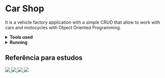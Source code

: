 # Car Shop

It is a vehicle factory application with a simple CRUD that allow to work with cars and motocycles with Object Oriented Programming.

<details>
  <summary><strong>Tools used</strong></summary>
  
  * Express
  
  * Mongoose
  
  * Docker
  
  * Mocha
  
  * Sinon
  
  * Chai
  
  * Zod
</details>

<details>
  <summary><strong>Running</strong></summary>
  
      npm i && npm start
 
</details>


## Referência para estudos

<div>
  <a href="https://www.youtube.com/watch?v=ntbpIfS44Gw&ab_channel=Diolinux" target="_blank">
    <img src="https://i.ytimg.com/vi/ntbpIfS44Gw/hqdefault.jpg?sqp=-oaymwEcCNACELwBSFXyq4qpAw4IARUAAIhCGAFwAcABBg==&rs=AOn4CLANaOT448HKRAnRyAe5uzX4N0_QNA" />
  </a>
  <a href="https://www.youtube.com/watch?v=LLqq6FemMNQ&list=PLJ_KhUnlXUPtbtLwaxxUxHqvcNQndmI4B&ab_channel=VictorLima-GuiadoProgramador" target="_blank">
    <img src="https://i.ytimg.com/vi/LLqq6FemMNQ/hqdefault.jpg?sqp=-oaymwEcCNACELwBSFXyq4qpAw4IARUAAIhCGAFwAcABBg==&rs=AOn4CLBZVOkVYR2iv110a7ZA_bfk7jLB-g" />
  </a>
  <a href="https://www.youtube.com/watch?v=K5QaTfE5ylk&ab_channel=MatheusBattisti-HoradeCodar" target="_blank">
    <img src="https://i.ytimg.com/vi/K5QaTfE5ylk/hqdefault.jpg?sqp=-oaymwEXCNACELwBSFryq4qpAwkIARUAAIhCGAE=&rs=AOn4CLBNIou2SolUSfl0Ydu4eT1_rJTRNw" />
  </a>
  <a href="https://www.youtube.com/watch?v=RCXa_Ofus1Q&ab_channel=PabloDinella" target="_blank">
    <img src="https://i.ytimg.com/vi/RCXa_Ofus1Q/hqdefault.jpg?sqp=-oaymwEcCNACELwBSFXyq4qpAw4IARUAAIhCGAFwAcABBg==&rs=AOn4CLAekAaPzq-QAiGSePIiO0J5TJSceQ" />
  </a>
</div>
